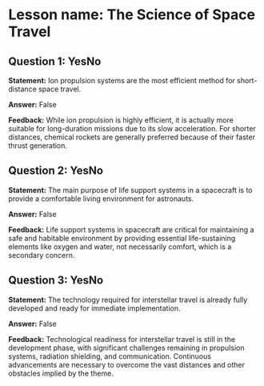 # Lesson name: The Science of Space Travel

## Question 1: YesNo

**Statement:** Ion propulsion systems are the most efficient method for short-distance space travel.

**Answer:** False

**Feedback:**
While ion propulsion is highly efficient, it is actually more suitable for long-duration missions due to its slow acceleration. For shorter distances, chemical rockets are generally preferred because of their faster thrust generation.


## Question 2: YesNo

**Statement:** The main purpose of life support systems in a spacecraft is to provide a comfortable living environment for astronauts.

**Answer:** False

**Feedback:**
Life support systems in spacecraft are critical for maintaining a safe and habitable environment by providing essential life-sustaining elements like oxygen and water, not necessarily comfort, which is a secondary concern.


## Question 3: YesNo

**Statement:** The technology required for interstellar travel is already fully developed and ready for immediate implementation.

**Answer:** False

**Feedback:**
Technological readiness for interstellar travel is still in the development phase, with significant challenges remaining in propulsion systems, radiation shielding, and communication. Continuous advancements are necessary to overcome the vast distances and other obstacles implied by the theme.

